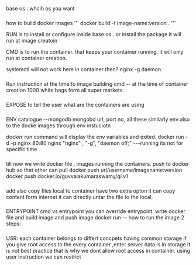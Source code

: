 base os : whcih os you want

###

how to build docker images
'''
docker build -t image-name:version .
'''

RUN is to install or configure inside base os .
or install the package
it will run at image creatoin

CMD is to run the container.
that keeps your container running.
it will only run at container creation.

systemctl will not work here in container
then?
nginx -g daemon

###

Run instruction at the time fo image building
cmd -- at the time of container creation
1000 white bags form all super markets.

###

EXPOSE
to tell the user what are the containers are using

###

ENV
catalogue --mongodb
mongobd url, port no, all these
similarly env also to the docke images through env instuciotn

docker run <container id > command
will display the env variables and exited.
docker run -d -p nginx 80:80 nginx
"nginx" , "-g", "daemon off;" ---running
its not for specific time

###

till now we write docker file , images running the containers.
push to docker hub so that other can pull
docker push url/username/imagename:version
docker push docker.io/guvvalakumaraswamy/qi:v1

###

add also copy files local to container
have two extra opton
it can copy content form internet
it can directly untar the file to the local.

###

ENTRYPOINT
cmd vs entrypoint
you can override entrypoint.
write docker file and build image and push image
docker run -- how to run the image
2 steps:

###

USR:
each container belongs to differt concpets having common storage
if you give root access to the every container ,enter server data is in storage
it is not best practice that is why we dont allow root access in container.
using user instruction we can restrict
